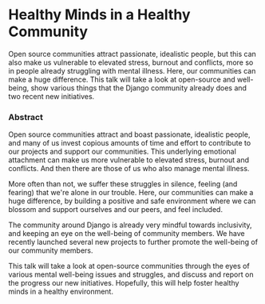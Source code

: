 # Healthy Minds in a Healthy Community

Open source communities attract passionate, idealistic people, but this can
also make us vulnerable to elevated stress, burnout and conflicts, more so in
people already struggling with mental illness. Here, our communities can make
a huge difference. This talk will take a look at open-source and well-being,
show various things that the Django community already does and two recent new
initiatives.

### Abstract

Open source communities attract and boast passionate, idealistic people, and
many of us invest copious amounts of time and effort to contribute to our
projects and support our communities. This underlying emotional attachment can
make us more vulnerable to elevated stress, burnout and conflicts. And then
there are those of us who also manage mental illness.

More often than not, we suffer these struggles in silence, feeling (and
fearing) that we're alone in our trouble. Here, our communities can make a
huge difference, by building a positive and safe environment where we can
blossom and support ourselves and our peers, and feel included.

The community around Django is already very mindful towards inclusivity, and
keeping an eye on the well-being of community members. We have recently
launched several new projects to further promote the well-being of our
community members.

This talk will take a look at open-source communities through the eyes of
various mental well-being issues and struggles, and discuss and report on the
progress our new initiatives. Hopefully, this will help foster healthy minds
in a healthy environment.

